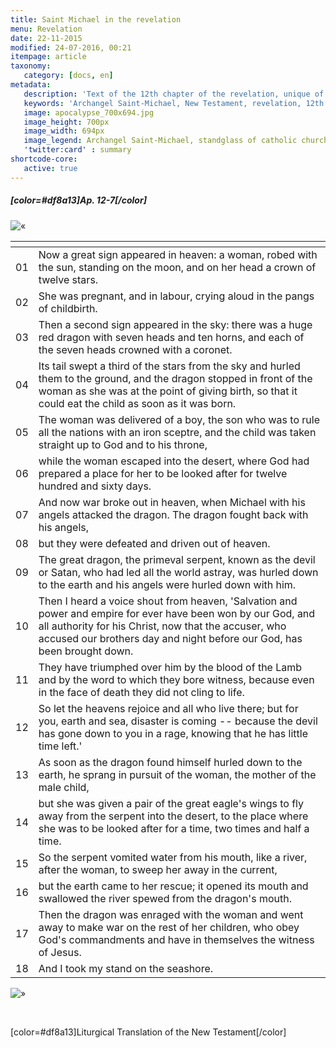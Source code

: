 ```yaml
---
title: Saint Michael in the revelation
menu: Revelation
date: 22-11-2015
modified: 24-07-2016, 00:21
itempage: article
taxonomy:
   category: [docs, en]
metadata:
   description: 'Text of the 12th chapter of the revelation, unique of the New Testament where appears the Archangel Saint-Michael'
   keywords: 'Archangel Saint-Michael, New Testament, revelation, 12th chapter of the revelation, Mount-Saint-Michael, Mont-Saint-Michel'
   image: apocalypse_700x694.jpg
   image_height: 700px
   image_width: 694px
   image_legend: Archangel Saint-Michael, standglass of catholic church Saint-Leu Saint-Gilles in paris
   'twitter:card' : summary
shortcode-core:
   active: true
---
```


##### [color=#df8a13]Ap. 12-7[/color]

![«][«]

|   | <span hidden>hidden</span> | 
| - | -------------------------- |
| 01 | Now a great sign appeared in heaven: a woman, robed with the sun, standing on the moon, and on her head a crown of twelve stars. |
| 02 | She was pregnant, and in labour, crying aloud in the pangs of childbirth. |
| 03 | Then a second sign appeared in the sky: there was a huge red dragon with seven heads and ten horns, and each of the seven heads crowned with a coronet. |
| 04 | Its tail swept a third of the stars from the sky and hurled them to the ground, and the dragon stopped in front of the woman as she was at the point of giving birth, so that it could eat the child as soon as it was born. |
| 05 | The woman was delivered of a boy, the son who was to rule all the nations with an iron sceptre, and the child was taken straight up to God and to his throne, |
| 06 | while the woman escaped into the desert, where God had prepared a place for her to be looked after for twelve hundred and sixty days. |
| 07 | And now war broke out in heaven, when Michael with his angels attacked the dragon. The dragon fought back with his angels, |
| 08 | but they were defeated and driven out of heaven. |
| 09 | The great dragon, the primeval serpent, known as the devil or Satan, who had led all the world astray, was hurled down to the earth and his angels were hurled down with him. |
| 10 | Then I heard a voice shout from heaven, 'Salvation and power and empire for ever have been won by our God, and all authority for his Christ, now that the accuser, who accused our brothers day and night before our God, has been brought down. |
| 11 | They have triumphed over him by the blood of the Lamb and by the word to which they bore witness, because even in the face of death they did not cling to life. |
| 12 | So let the heavens rejoice and all who live there; but for you, earth and sea, disaster is coming -- because the devil has gone down to you in a rage, knowing that he has little time left.' |
| 13 | As soon as the dragon found himself hurled down to the earth, he sprang in pursuit of the woman, the mother of the male child, |
| 14 | but she was given a pair of the great eagle's wings to fly away from the serpent into the desert, to the place where she was to be looked after for a time, two times and half a time. |
| 15 | So the serpent vomited water from his mouth, like a river, after the woman, to sweep her away in the current, |
| 16 | but the earth came to her rescue; it opened its mouth and swallowed the river spewed from the dragon's mouth. |
| 17 | Then the dragon was enraged with the woman and went away to make war on the rest of her children, who obey God's commandments and have in themselves the witness of Jesus. |
| 18 | And I took my stand on the seashore. |

![»][»] 

<br>

[color=#df8a13]Liturgical Translation of the New Testament[/color]

[«]: /fr/images/quotesleft.svg?classes=caracter-icon
[»]: /fr/images/quotesright.svg?classes=caracter-icon